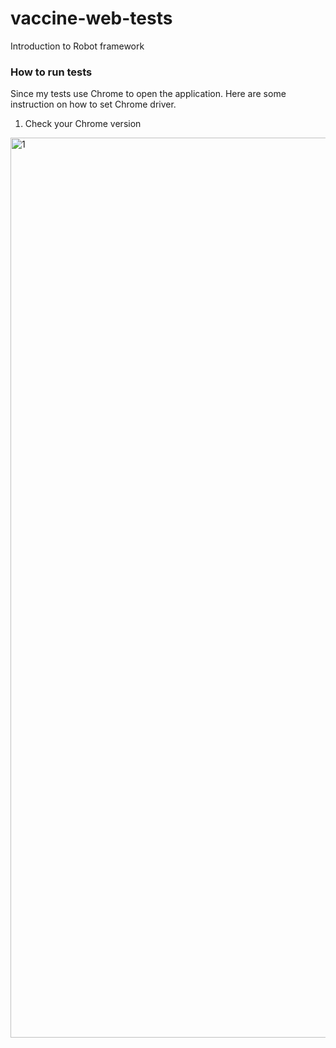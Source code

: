 # vaccine-web-tests
Introduction to Robot framework

### How to run tests

Since my tests use Chrome to open the application. Here are some instruction on how to set Chrome driver. 

1. Check your Chrome version
<img width="1440" alt="1" src="https://user-images.githubusercontent.com/59832457/143722082-84d22e51-4d65-4f23-a97c-6d0fb6dba841.png" style="height 50, width 50">
